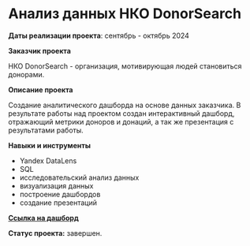 # Анализ данных НКО DonorSearch

**Даты реализации проекта**: сентябрь - октябрь 2024

**Заказчик проекта**

НКО DonorSearch - организация, мотивирующая людей становиться донорами.

**Описание проекта**

Создание аналитического дашборда на основе данных заказчика. В результате работы над проектом создан интерактивный дашборд, отражающий метрики доноров и донаций, а так же презентация с результатами работы. 
 

**Навыки и инструменты**

- Yandex DataLens
- SQL
- исследовательский анализ данных
- визуализация данных
- построение дашбордов
- создание презентаций

**[Ссылка на дашборд](https://datalens.yandex.cloud/evzrp2nc7ziq1)**

**Статус проекта:** завершен.
